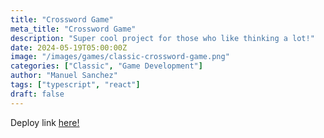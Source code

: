 ```yaml
---
title: "Crossword Game"
meta_title: "Crossword Game"
description: "Super cool project for those who like thinking a lot!"
date: 2024-05-19T05:00:00Z
image: "/images/games/classic-crossword-game.png"
categories: ["Classic", "Game Development"]
author: "Manuel Sanchez"
tags: ["typescript", "react"]
draft: false
---
```


Deploy link <a href="https://react-ts-crossword.vercel.app/?day=20240515" target="_blank">here!</a>
